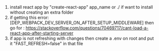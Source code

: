 1. install react app by "create-react-app" app_name or ./ if want to install without creating an extra folder
2. if getting this error: [DEP_WEBPACK_DEV_SERVER_ON_AFTER_SETUP_MIDDLEWARE] then go for : https://stackoverflow.com/questions/70469717/cant-load-a-react-app-after-starting-server
3. if app is not refreshing with changes then create a .env on root and put it "FAST_REFRESH=false" in that file
